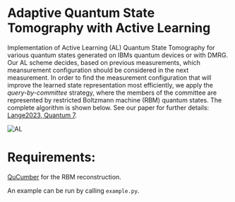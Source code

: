 # Adaptive Quantum State Tomography with Active Learning
Implementation of Active Learning (AL) Quantum State Tomography for various quantum states generated on IBMs quantum devices or with DMRG. Our AL scheme decides, based on previous measurements, which meansurement configuration should be considered in the next measurement. In order to find the measurement configuration that will improve the learned state representation most efficiently, we apply the *query-by-committee* strategy, where the members of the committee are represented by restricted Boltzmann machine (RBM) quantum states. The complete algorithm is shown below. See our paper for further details: [Lange2023, Quantum 7](https://quantum-journal.org/papers/q-2023-10-09-1129/).

![AL](https://user-images.githubusercontent.com/82364625/229310139-263a12c8-3a5d-4fe5-88b9-f0d4fd6949d6.jpg)

# Requirements:
[QuCumber](https://qucumber.readthedocs.io/en/stable/) for the RBM reconstruction.

An example can be run by calling `example.py`.
